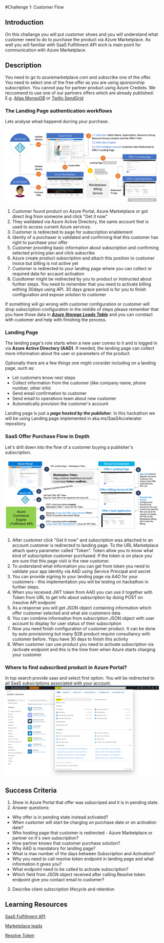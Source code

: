 #Challenge 1: Customer Flow

## Introduction
On this challange you will put customer shoes and you will understand what customer need to do to purchase the product via Azure Marketplace. 
As well you will familiar with SaaS Fulfillment API wich is main point for communication with Azure Marketplace.

## Description
You need to go to azuremarketplace.com and subscribe one of the offer. You need to select one of the free offer as you are using sponsorship subscription. You cannot pay for partner product using Azure Credists. 
We reccomend to use one of our partners offers which are already published:
E.g. [Atlas MongoDB](https://azuremarketplace.microsoft.com/en-us/marketplace/apps/mongodb.mdb_atlas_oct2020?tab=PlansAndPrice) or [Twillo SendGrid](https://azuremarketplace.microsoft.com/en-us/marketplace/apps/sendgrid.tsg-saas-offer?tab=Overview)

### The Landing Page authentication workflows
Lets analyse whad happend durring your purchase.

![sell_thru_ms](images/sell_thru_ms.png)


1. Customer found product on Azure Portal, Azure Marketplace or got direct ling from someone and click "Get it now"
2. They walidated via Azure Active Directory, the same account thet is used to access current Azure services.
3. Customer is redirected to page for subscription enablement
4. Idenity of a purchaser is validated and confirming  that this customer has right to purchase your offer
5. Customer providing basic information about subscription and confirming selected pricing plan and click subscribe
6. Azure create product subscription and attach this position to customer inoice but billing is not active yet
7. Customer is redirected to your landing page where you can collect or required data for accaunt activation
8. Cusdtomer might be redirected by you to product or instructed about further steps. You need to remember that you need to activate billing withing 30days using API.  30 days grace period is for you to finish configuration and expose solution to customer

If something will go wrong with customer configuration or customer will drop subscription configuration in the middle of steps please remember that you have those data in [***Azure Storage Leads Table***](https://docs.microsoft.com/en-us/azure/marketplace/partner-center-portal/commercial-marketplace-lead-management-instructions-azure-table) and you can constact with customer and help with finishing the process.


### Landing Page

The landing page's role starts when a new user comes to it and is logged in via **Azure Active Directory (AAD)**. If needed, the landing page can collect more information about the user or parameters of the product.

Optionally there are a few things one might consider including on a landing page, such as:
- Let customers know next steps 
- Collect information from the customer (like company name, phone number, other info)
- Send email confirmation to customer
- Send email to operations team about new customer
- Automatically provision the customer's account

Landing page is just a ***page hosted by the publisher***. In this hackathon we will be using Landing page implemented in aka.ms/SaaSAccelerator repository.


### SaaS Offer Purchase Flow in Depth

Let's drill down into the  flow of a customer buying a publisher's subscription.

![saas_service_provisioning](images/saas_service_provisioning.png)

1. After customer click "Get it now" and subscription was attached to an account customer is redirected to landing page. To the URL Marketplace attach query parameter called "Token". Token allow you to know what kind of subscription customer purchased. If the token is on place you are sure that this page visit is the new customer.
2. To understand what information you can get from token you need to validate your app identity via AAD using Service Principal and secret
3. You can provide signing to your landing page via AAD for your customers - this implementation you will be testing on hackathon in further steps.
4. When you received JWT token from AAD you can use it together with Token from URL to get info about subscription by doing POST on /resolve API endpoint
5. As a response you will get JSON object containing information which offer customer selected and what are customers data
6. You can combine information from subscription JSON object with user account to display for user status of their subscription
7. Now you need finish configuration of customer product. It can be done by auto provisioning but many B2B product require consultancy with customer before. Yopu have 30 days to finish this activity
8. When customer can use product you need to activate subscription via /activate endpoint and this is the time from when Azure starts charging your customer



### Where to find subscribed product in Azure Portal?

In top search provide saas and select first option. You will be redirected to all SaaS subscriptions associated with your account.
![Saas Subscription List](images/saassubscriptionlist.PNG)

## Success Criteria
1. Show in Azure Portal that offer was subscriped and it is in pending state.
2. Answer questions:
- Why offer is in pending state instead activated?
- When customer will start be charging on purchase date or on activation date?
- Who hosting page that customer is redirected - Azure Marketplace or partner on it's own subscription?
- How partner knows that customer purchase solution?
- Why AAD is mandatory for landing page? 
- What is max number of the days between Subscription and Activation?
- Why you need to call resolve token endpoint in landing page and what information it gives you?
- What endpoint need to be called to activate subscription? 
- Which field from JSON object received after calling Resolve token endpoint give you contact email to customer?
3. Describe client subscription lifecycle and retention 

## Learning Resources
[SaaS Fulfillment API](https://docs.microsoft.com/en-us/azure/marketplace/partner-center-portal/pc-saas-fulfillment-apis)

[Marketplace leads](https://docs.microsoft.com/en-us/azure/marketplace/partner-center-portal/commercial-marketplace-lead-management-instructions-azure-table)

[Resolve Token](https://docs.microsoft.com/en-us/azure/marketplace/partner-center-portal/pc-saas-fulfillment-subscription-api#resolve-a-purchased-subscription)
